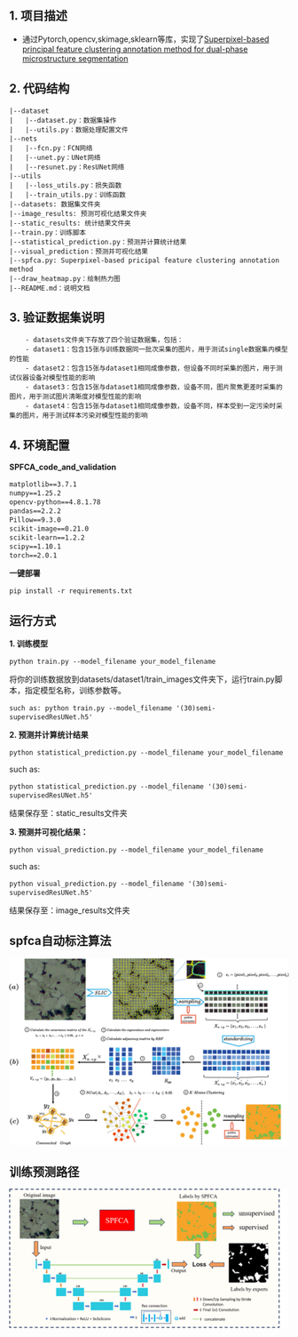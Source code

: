 ## 1. 项目描述
- 通过Pytorch,opencv,skimage,sklearn等库，实现了[Superpixel-based principal feature clustering annotation method for dual-phase microstructure segmentation](https://doi.org/10.1016/j.matchar.2024.114523)

## 2. 代码结构
```SPFCA_code_and_validation
|--dataset
|   |--dataset.py：数据集操作
|   |--utils.py：数据处理配置文件
|--nets
|   |--fcn.py：FCN网络
|   |--unet.py：UNet网络
|   |--resunet.py：ResUNet网络
|--utils
|   |--loss_utils.py：损失函数
|   |--train_utils.py：训练函数
|--datasets: 数据集文件夹
|--image_results: 预测可视化结果文件夹
|--static_results: 统计结果文件夹
|--train.py：训练脚本
|--statistical_prediction.py：预测并计算统计结果
|--visual_prediction：预测并可视化结果
|--spfca.py: Superpixel-based pricipal feature clustering annotation method
|--draw_heatmap.py：绘制热力图
|--README.md：说明文档
```

## 3. 验证数据集说明
```
    - datasets文件夹下存放了四个验证数据集，包括：
    - dataset1：包含15张与训练数据同一批次采集的图片，用于测试single数据集内模型的性能
    - dataset2：包含15张与dataset1相同成像参数，但设备不同时采集的图片，用于测试仪器设备对模型性能的影响
    - dataset3：包含15张与dataset1相同成像参数，设备不同，图片聚焦更差时采集的图片，用于测试图片清晰度对模型性能的影响
    - dataset4：包含15张与dataset1相同成像参数，设备不同，样本受到一定污染时采集的图片，用于测试样本污染对模型性能的影响
```
## 4. 环境配置
**SPFCA_code_and_validation**
```
matplotlib==3.7.1
numpy==1.25.2
opencv-python==4.8.1.78
pandas==2.2.2
Pillow==9.3.0
scikit-image==0.21.0
scikit-learn==1.2.2
scipy==1.10.1
torch==2.0.1
```
**一键部署**
```
pip install -r requirements.txt
```

## 运行方式
**1. 训练模型**
```
python train.py --model_filename your_model_filename
```

将你的训练数据放到datasets/dataset1/train_images文件夹下，运行train.py脚本，指定模型名称，训练参数等。
```
such as: python train.py --model_filename '(30)semi-supervisedResUNet.h5'
```

**2. 预测并计算统计结果**
```
python statistical_prediction.py --model_filename your_model_filename
```
such as:
```
python statistical_prediction.py --model_filename '(30)semi-supervisedResUNet.h5'
```
结果保存至：static_results文件夹

**3. 预测并可视化结果：**
```
python visual_prediction.py --model_filename your_model_filename
```
such as:
```
python visual_prediction.py --model_filename '(30)semi-supervisedResUNet.h5'
```
结果保存至：image_results文件夹



## spfca自动标注算法
![](spfca.png)

## 训练预测路径
![](training_and_predict_path.png)
